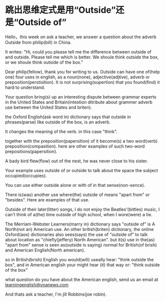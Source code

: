 # 跳出思维定式是用“Outside”还是“Outside of”

Hello，this week on ask a teacher, we answer a question about the adverb Outside from philip(bill) in China.

It writes: "Hi, could you please tell me the difference between outside of and outside. Please tell me which is better. We shoule think outside the box, or we shoule think outside of the box."

Dear philip(fellow), thank you for writing to us. Outside can have one of(help one) four uses in english, as a noun(none), adjective(adjtive), adverb or preposition(perstisition). It is not surprising(supertion) that you found(find) it hard to understand.

Your question bring(s) up an interesting dispute between grammar experts in the United States and Britain(intestion ditribute about grammer adverb use between the United States and briten).

the Oxford English(ask word in) dictionary says that outside in phrases(parse) like outside of the box, is an adverb.

It changes the meaning of the verb. in this case "think".

together with the preposition(papersition) of it become(s) a two word(verb) preposition(compasition). here are other examples of such two-word prepositions(papersition).

A bady bird flew(flow) out of the nest, he was never close to his sister.

Your example uses outside of or outside to talk about the space the subject occupied(occupies).

You can use either outside alone or with of in that sense(non-sence).

There is(was) another use where(the) outside of means "apart from" or "besides". Here are examples of that use.

Outside of their later(litter) songs, I do not enjoy the Beatles'(bittles) music, I can't think of a(the) time outside of high school, when I wore(were) a tie.

The Merriam-Webster Learners(marry in) dictionary says "outside of" is A North(not an) American use. An other british(briten) dictionary, the online Oxford(aox) dictionaries also sees(says) the use of "outside of" to talk about location as "chiefly(jeffery) North American". but it(s) use in the(as) "apart from" sense is seen as(outside is saying) normal for British(of brish) and American English(North american).

so in British(brish) English you would(will) useally hear: "think outside the box", and in American english your might hear (it) that way or: "think outside of the box"

what question do you have about the American english, send us an email at learningenglish@voanews.com

And thats ask a teacher, I'm jill Robbins(joe robin).
